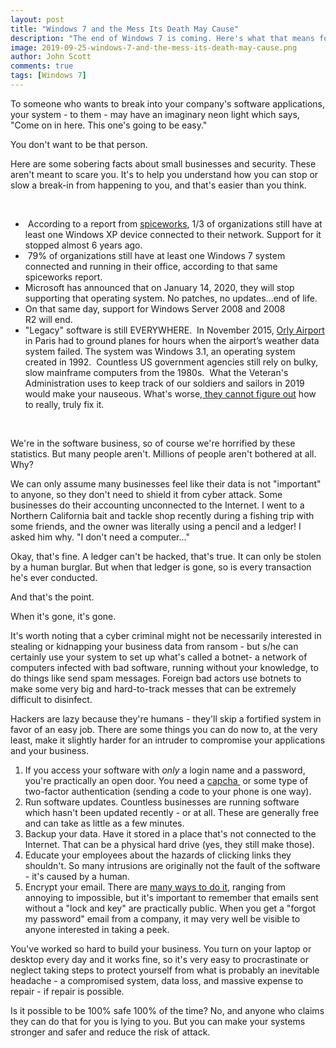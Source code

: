 ```yaml
---
layout: post
title: "Windows 7 and the Mess Its Death May Cause"
description: "The end of Windows 7 is coming. Here's what that means for you and the people who want to break into your applications."
image: 2019-09-25-windows-7-and-the-mess-its-death-may-cause.png
author: John Scott
comments: true
tags: [Windows 7]
---
```


To someone who wants to break into your company's software applications, your system - to them - may have an imaginary neon light which says, "Come on in here. This one's going to be easy."

You don't want to be that person.

Here are some sobering facts about small businesses and security. These aren't meant to scare you. It's to help you understand how you can stop or slow a break-in from happening to you, and that's easier than you think.

<br>
<ul>
  <li> According to a report from <a href="https://www.spiceworks.com/marketing/network-security/pdf-report/">spiceworks</a>, 1/3 of organizations still have at least one Windows XP device connected to their network. Support for it stopped almost 6 years ago.</li>
  <li> 79% of organizations still have at least one Windows 7 system connected and running in their office, according to that same spiceworks report.</li>
  <li>Microsoft has announced that on January 14, 2020, they will stop supporting that operating system. No patches, no updates...end of life.</li>
  <li>On that same day, support for Windows Server 2008 and 2008 R2 will end.</li>
  <li>"Legacy" software is still EVERYWHERE.  In November 2015, <a class="external" href="http://www.bristolwireless.net/blog/2015/11/13/orly-airport-brought-to-standstill-by-windows-3-1-software-crash/" target="_blank" rel="noopener">Orly Airport</a> in Paris had to ground planes for hours when the airport’s weather data system failed. The system was Windows 3.1, an operating system created in 1992.  Countless US government agencies still rely on bulky, slow mainframe computers from the 1980s.  What the Veteran's Administration uses to keep track of our soldiers and sailors in 2019 would make your nauseous. What's worse,<a href="https://psmag.com/social-justice/va-software-threatens-veterans-health-care"> they cannot figure out</a> how to really, truly fix it.</li>
</ul>
<br>

We're in the software business, so of course we're horrified by these statistics. But many people aren't. Millions of people aren't bothered at all.  Why?

We can only assume many businesses feel like their data is not "important" to anyone, so they don't need to shield it from cyber attack. Some businesses do their accounting unconnected to the Internet. I went to a Northern California bait and tackle shop recently during a fishing trip with some friends, and the owner was literally using a pencil and a ledger! I asked him why. "I don't need a computer..."

Okay, that's fine. A ledger can't be hacked, that's true. It can only be stolen by a human burglar. But when that ledger is gone, so is every transaction he's ever conducted.

And that's the point.

When it's gone, it's gone.

It's worth noting that a cyber criminal might not be necessarily interested in stealing or kidnapping your business data from ransom - but s/he can certainly use your system to set up what's called a botnet- a network of computers infected with bad software, running without your knowledge, to do things like send spam messages. Foreign bad actors use botnets to make some very big and hard-to-track messes that can be extremely difficult to disinfect.

Hackers are lazy because they're humans - they'll skip a fortified system in favor of an easy job. There are some things you can do now to, at the very least, make it slightly harder for an intruder to compromise your applications and your business.
<ol>
  <li>If you access your software with <em>only </em>a login name and a password, you're practically an open door. You need a <a href="https://www.lifewire.com/what-is-captcha-3486183">capcha </a> or some type of two-factor authentication (sending a code to your phone is one way).</li>
  <li>Run software updates. Countless businesses are running software which hasn't been updated recently - or at all. These are generally free and can take as little as a few minutes.</li>
  <li>Backup your data. Have it stored in a place that's not connected to the Internet. That can be a physical hard drive (yes, they still make those).</li>
  <li>Educate your employees about the hazards of clicking links they shouldn't. So many intrusions are originally not the fault of the software - it's caused by a human.</li>
  <li>Encrypt your email. There are <a href="https://blog.encyro.com/best-email-encryption-services/">many ways to do it,</a> ranging from annoying to impossible, but it's important to remember that emails sent without a "lock and key" are practically public. When you get a "forgot my password" email from a company, it may very well be visible to anyone interested in taking a peek.</li>
</ol>
You've worked so hard to build your business. You turn on your laptop or desktop every day and it works fine, so it's very easy to procrastinate or neglect taking steps to protect yourself from what is probably an inevitable headache - a compromised system, data loss, and massive expense to repair - if repair is possible.

Is it possible to be 100% safe 100% of the time? No, and anyone who claims they can do that for you is lying to you. But you can make your systems stronger and safer and reduce the risk of attack.
